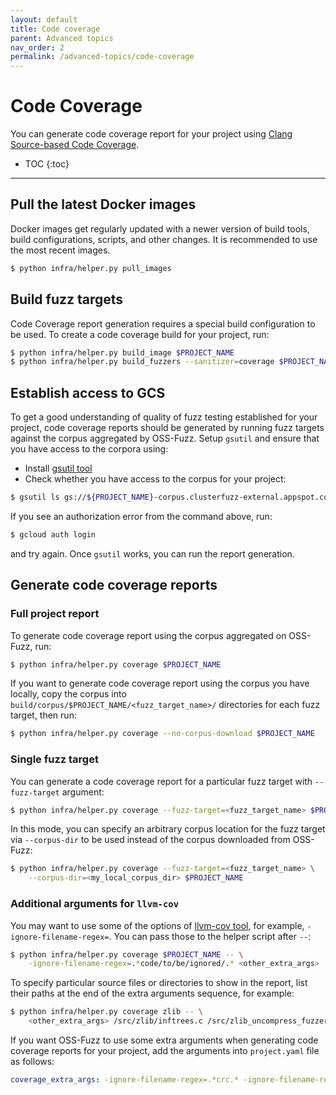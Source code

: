 ```yaml
---
layout: default
title: Code coverage
parent: Advanced topics
nav_order: 2
permalink: /advanced-topics/code-coverage
---
```


# Code Coverage

You can generate code coverage report for your project using [Clang Source-based
Code Coverage].

- TOC
{:toc}
---


## Pull the latest Docker images

Docker images get regularly updated with a newer version of build tools, build
configurations, scripts, and other changes. It is recommended to use the most
recent images.


```bash
$ python infra/helper.py pull_images
```


## Build fuzz targets

Code Coverage report generation requires a special build configuration to be
used. To create a code coverage build for your project, run:

```bash
$ python infra/helper.py build_image $PROJECT_NAME
$ python infra/helper.py build_fuzzers --sanitizer=coverage $PROJECT_NAME
```


## Establish access to GCS

To get a good understanding of quality of fuzz testing established for your
project, code coverage reports should be generated by running fuzz targets
against the corpus aggregated by OSS-Fuzz. Setup `gsutil` and ensure that
you have access to the corpora using:

* Install [gsutil tool]
* Check whether you have access to the corpus for your project:

```bash
$ gsutil ls gs://${PROJECT_NAME}-corpus.clusterfuzz-external.appspot.com/
```

If you see an authorization error from the command above, run:

```bash
$ gcloud auth login
```

and try again. Once `gsutil` works, you can run the report generation.

## Generate code coverage reports

### Full project report

To generate code coverage report using the corpus aggregated on OSS-Fuzz, run:

```bash
$ python infra/helper.py coverage $PROJECT_NAME
```

If you want to generate code coverage report using the corpus you have locally,
copy the corpus into `build/corpus/$PROJECT_NAME/<fuzz_target_name>/` directories for
each fuzz target, then run:

```bash
$ python infra/helper.py coverage --no-corpus-download $PROJECT_NAME
```

### Single fuzz target

You can generate a code coverage report for a particular fuzz target with
`--fuzz-target` argument:

```bash
$ python infra/helper.py coverage --fuzz-target=<fuzz_target_name> $PROJECT_NAME
```

In this mode, you can specify an arbitrary corpus location for the fuzz target
via `--corpus-dir` to be used instead of the corpus downloaded from OSS-Fuzz:

```bash
$ python infra/helper.py coverage --fuzz-target=<fuzz_target_name> \
    --corpus-dir=<my_local_corpus_dir> $PROJECT_NAME
```

### Additional arguments for `llvm-cov`

You may want to use some of the options of [llvm-cov tool], for example,
`-ignore-filename-regex=`. You can pass those to the helper script after `--`:

```bash
$ python infra/helper.py coverage $PROJECT_NAME -- \
    -ignore-filename-regex=.*code/to/be/ignored/.* <other_extra_args>
```

To specify particular source files or directories to show in the report, list
their paths at the end of the extra arguments sequence, for example:

```bash
$ python infra/helper.py coverage zlib -- \
    <other_extra_args> /src/zlib/inftrees.c /src/zlib_uncompress_fuzzer.cc /src/zlib/zutil.c
```

If you want OSS-Fuzz to use some extra arguments when generating code coverage
reports for your project, add the arguments into `project.yaml` file as follows:

```yaml
coverage_extra_args: -ignore-filename-regex=.*crc.* -ignore-filename-regex=.*adler.* <other_extra_args>
```

[Clang Source-based Code Coverage]: https://clang.llvm.org/docs/SourceBasedCodeCoverage.html
[gsutil tool]: https://cloud.google.com/storage/docs/gsutil_install
[llvm-cov tool]: https://llvm.org/docs/CommandGuide/llvm-cov.html
